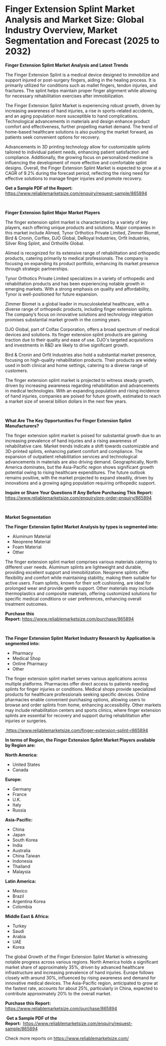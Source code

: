 <p><h1>Finger Extension Splint Market Analysis and Market Size: Global Industry Overview, Market Segmentation and Forecast (2025 to 2032)</h1></p><p><strong>Finger Extension Splint Market Analysis and Latest Trends</strong></p>
<p><p>The Finger Extension Splint is a medical device designed to immobilize and support injured or post-surgery fingers, aiding in the healing process. It is primarily utilized for conditions such as mallet fingers, tendon injuries, and fractures. The splint helps maintain proper finger alignment while allowing for necessary rehabilitation exercises after immobilization.</p><p>The Finger Extension Splint Market is experiencing robust growth, driven by increasing awareness of hand injuries, a rise in sports-related accidents, and an aging population more susceptible to hand complications. Technological advancements in materials and design enhance product comfort and effectiveness, further propelling market demand. The trend of home-based healthcare solutions is also pushing the market forward, as patients seek convenient options for recovery.</p><p>Advancements in 3D printing technology allow for customizable splints tailored to individual patient needs, enhancing patient satisfaction and compliance. Additionally, the growing focus on personalized medicine is influencing the development of more effective and comfortable splint designs. Overall, the Finger Extension Splint Market is expected to grow at a CAGR of 9.2% during the forecast period, reflecting the rising need for effective solutions to manage finger injuries and promote recovery.</p></p>
<p><strong>Get a Sample PDF of the Report:&nbsp;</strong> <a href="https://www.reliablemarketsize.com/enquiry/request-sample/865894?utm_campaign=2640&utm_medium=2&utm_source=Github&utm_content=ia&utm_term=05032025&utm_id=finger-extension-splint">https://www.reliablemarketsize.com/enquiry/request-sample/865894</a></p>
<p>&nbsp;</p>
<p><strong>Finger Extension Splint Major Market Players</strong></p>
<p><p>The finger extension splint market is characterized by a variety of key players, each offering unique products and solutions. Major companies in this market include Alimed, Tynor Orthotics Private Limited, Zimmer Biomet, Bird & Cronin, Corflex, DJO Global, DeRoyal Industries, Orfit Industries, Silver Ring Splint, and Ortholife Global.</p><p>Alimed is recognized for its extensive range of rehabilitation and orthopedic products, catering primarily to medical professionals. The company is focusing on expanding its product portfolio, enhancing its market presence through strategic partnerships.</p><p>Tynor Orthotics Private Limited specializes in a variety of orthopedic and rehabilitation products and has been experiencing notable growth in emerging markets. With a strong emphasis on quality and affordability, Tynor is well-positioned for future expansion.</p><p>Zimmer Biomet is a global leader in musculoskeletal healthcare, with a diverse range of orthopedic products, including finger extension splints. The company’s focus on innovative solutions and technology integration promises substantial market growth in the coming years.</p><p>DJO Global, part of Colfax Corporation, offers a broad spectrum of medical devices and solutions. Its finger extension splint products are gaining traction due to their quality and ease of use. DJO's targeted acquisitions and investments in R&D are likely to drive significant growth.</p><p>Bird & Cronin and Orfit Industries also hold a substantial market presence, focusing on high-quality rehabilitation products. Their products are widely used in both clinical and home settings, catering to a diverse range of customers.</p><p>The finger extension splint market is projected to witness steady growth, driven by increasing awareness regarding rehabilitation and advancements in medical technologies. With an expanding population and rising incidence of hand injuries, companies are poised for future growth, estimated to reach a market size of several billion dollars in the next few years.</p></p>
<p>&nbsp;</p>
<p><strong>What Are The Key Opportunities For Finger Extension Splint Manufacturers?</strong></p>
<p><p>The finger extension splint market is poised for substantial growth due to an increasing prevalence of hand injuries and a rising awareness of rehabilitative care. Market trends indicate a shift towards customizable and 3D-printed splints, enhancing patient comfort and compliance. The expansion of outpatient rehabilitation services and technological advancements in materials are also driving demand. Geographically, North America dominates, but the Asia-Pacific region shows significant growth potential owing to rising healthcare expenditures. The future outlook remains positive, with the market projected to expand steadily, driven by innovations and a growing aging population requiring orthopedic support.</p></p>
<p><strong>Inquire or Share Your Questions If Any Before Purchasing This Report:</strong> <a href="https://www.reliablemarketsize.com/enquiry/pre-order-enquiry/865894?utm_campaign=2640&utm_medium=2&utm_source=Github&utm_content=ia&utm_term=05032025&utm_id=finger-extension-splint">https://www.reliablemarketsize.com/enquiry/pre-order-enquiry/865894</a></p>
<p>&nbsp;</p>
<p><strong>Market Segmentation</strong></p>
<p><strong>The Finger Extension Splint Market Analysis by types is segmented into:</strong></p>
<p><ul><li>Aluminum Material</li><li>Neoprene Material</li><li>Foam Material</li><li>Other</li></ul></p>
<p><p>The finger extension splint market comprises various materials catering to different user needs. Aluminum splints are lightweight and durable, providing excellent support and immobilization. Neoprene splints offer flexibility and comfort while maintaining stability, making them suitable for active users. Foam splints, known for their soft cushioning, are ideal for prolonged wear and provide gentle support. Other materials may include thermoplastics and composite materials, offering customized solutions for specific medical conditions or user preferences, enhancing overall treatment outcomes.</p></p>
<p><strong>Purchase this Report:&nbsp;</strong><a href="https://www.reliablemarketsize.com/purchase/865894?utm_campaign=2640&utm_medium=2&utm_source=Github&utm_content=ia&utm_term=05032025&utm_id=finger-extension-splint">https://www.reliablemarketsize.com/purchase/865894</a></p>
<p>&nbsp;</p>
<p><strong>The Finger Extension Splint Market Industry Research by Application is segmented into:</strong></p>
<p><ul><li>Pharmacy</li><li>Medical Shop</li><li>Online Pharmacy</li><li>Other</li></ul></p>
<p><p>The finger extension splint market serves various applications across multiple platforms. Pharmacies offer direct access to patients needing splints for finger injuries or conditions. Medical shops provide specialized products for healthcare professionals seeking specific devices. Online pharmacies enable convenient purchasing options, allowing users to browse and order splints from home, enhancing accessibility. Other markets may include rehabilitation centers and sports clinics, where finger extension splints are essential for recovery and support during rehabilitation after injuries or surgeries.</p></p>
<p><a href="https://www.reliablemarketsize.com/finger-extension-splint-r865894?utm_campaign=2640&utm_medium=2&utm_source=Github&utm_content=ia&utm_term=05032025&utm_id=finger-extension-splint">&nbsp;https://www.reliablemarketsize.com/finger-extension-splint-r865894</a></p>
<p><strong>In terms of Region, the Finger Extension Splint Market Players available by Region are:</strong></p>
<p>
    <p> <strong> North America: </strong>
        <ul>
            <li>United States</li>
            <li>Canada</li>
        </ul>
        </p> 
    <p> <strong> Europe: </strong>
        <ul>
            <li>Germany</li>
            <li>France</li>
            <li>U.K.</li>
            <li>Italy</li>
            <li>Russia</li>
        </ul>
        </p> 
    <p> <strong> Asia-Pacific: </strong>
        <ul>
            <li>China</li>
            <li>Japan</li>
            <li>South Korea</li>
            <li>India</li>
            <li>Australia</li>
            <li>China Taiwan</li>
            <li>Indonesia</li>
            <li>Thailand</li>
            <li>Malaysia</li>
        </ul>
        </p> 
    <p> <strong> Latin America: </strong>
        <ul>
            <li>Mexico</li>
            <li>Brazil</li>
            <li>Argentina Korea</li>
            <li>Colombia</li>
        </ul>
        </p> 
    <p> <strong> Middle East & Africa: </strong>
        <ul>
            <li>Turkey</li>
            <li>Saudi</li>
            <li>Arabia</li>
            <li>UAE</li>
            <li>Korea</li>
        </ul>
    </p>
    </p>
<p><p>The global Growth of the Finger Extension Splint Market is witnessing notable progress across various regions. North America holds a significant market share of approximately 35%, driven by advanced healthcare infrastructure and increasing prevalence of hand injuries. Europe follows closely with around 30%, influenced by rising awareness and demand for innovative medical devices. The Asia-Pacific region, anticipated to grow at the fastest rate, accounts for about 25%, particularly in China, expected to contribute approximately 20% to the overall market.</p></p>
<p><strong>Purchase this Report: </strong><a href="https://www.reliablemarketsize.com/purchase/865894?utm_campaign=2640&utm_medium=2&utm_source=Github&utm_content=ia&utm_term=05032025&utm_id=finger-extension-splint">https://www.reliablemarketsize.com/purchase/865894</a></p>
<p>&nbsp;<strong>Get a Sample PDF of the Report:&nbsp;&nbsp;</strong><a href="https://www.reliablemarketsize.com/enquiry/request-sample/865894?utm_campaign=2640&utm_medium=2&utm_source=Github&utm_content=ia&utm_term=05032025&utm_id=finger-extension-splint">https://www.reliablemarketsize.com/enquiry/request-sample/865894</a></p>
<p><strong></strong></p>
<p>Check more reports on <a href="https://www.reliablemarketsize.com/?utm_campaign=2640&utm_medium=2&utm_source=Github&utm_content=ia&utm_term=05032025&utm_id=finger-extension-splint">https://www.reliablemarketsize.com/</a></p>